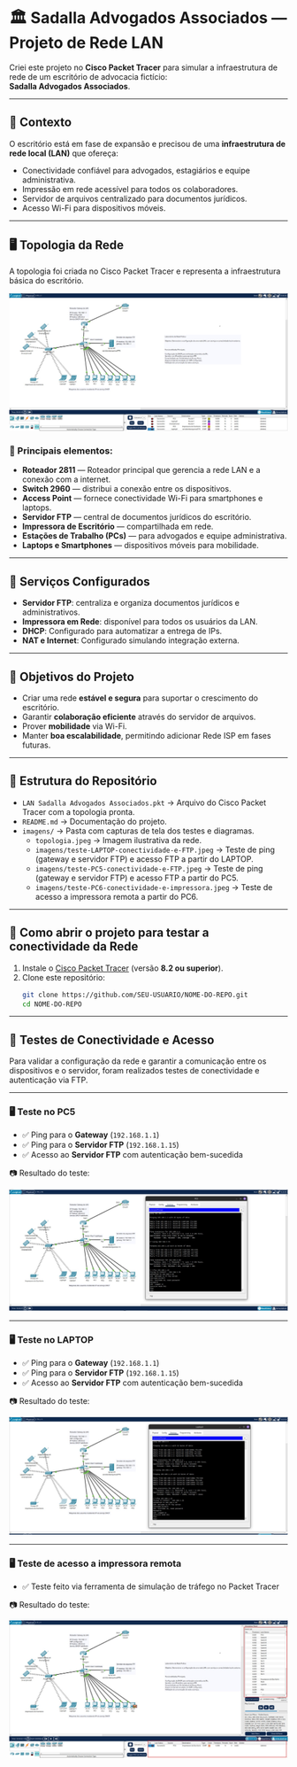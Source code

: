# 🏛️ Sadalla Advogados Associados — Projeto de Rede LAN
Criei este projeto no **Cisco Packet Tracer** para simular a infraestrutura de rede de um escritório de advocacia fictício:  
**Sadalla Advogados Associados**.

---

## 📖 Contexto

O escritório está em fase de expansão e precisou de uma **infraestrutura de rede local (LAN)** que ofereça:

- Conectividade confiável para advogados, estagiários e equipe administrativa.
- Impressão em rede acessível para todos os colaboradores.
- Servidor de arquivos centralizado para documentos jurídicos.
- Acesso Wi-Fi para dispositivos móveis.

---

## 🖥️ Topologia da Rede

A topologia foi criada no Cisco Packet Tracer e representa a infraestrutura básica do escritório.

![Topologia da Rede](imagens/topologia.jpeg)

### 🔹 Principais elementos:

- **Roteador 2811** — Roteador principal que gerencia a rede LAN e a conexão com a internet.
- **Switch 2960** — distribui a conexão entre os dispositivos.
- **Access Point** — fornece conectividade Wi-Fi para smartphones e laptops.
- **Servidor FTP** — central de documentos jurídicos do escritório.
- **Impressora de Escritório** — compartilhada em rede.
- **Estações de Trabalho (PCs)** — para advogados e equipe administrativa.
- **Laptops e Smartphones** — dispositivos móveis para mobilidade.

---

## 🔐 Serviços Configurados

- **Servidor FTP**: centraliza e organiza documentos jurídicos e administrativos.
- **Impressora em Rede**: disponível para todos os usuários da LAN.
- **DHCP**: Configurado para automatizar a entrega de IPs.
- **NAT e Internet**: Configurado simulando integração externa.

---

## 🎯 Objetivos do Projeto

- Criar uma rede **estável e segura** para suportar o crescimento do escritório.
- Garantir **colaboração eficiente** através do servidor de arquivos.
- Prover **mobilidade** via Wi-Fi.
- Manter **boa escalabilidade**, permitindo adicionar Rede ISP em fases futuras.

---

## 📂 Estrutura do Repositório

- `LAN Sadalla Advogados Associados.pkt` → Arquivo do Cisco Packet Tracer com a topologia pronta.
- `README.md` → Documentação do projeto.
- `imagens/` → Pasta com capturas de tela dos testes e diagramas.
  - `topologia.jpeg` → Imagem ilustrativa da rede.
  - `imagens/teste-LAPTOP-conectividade-e-FTP.jpeg` → Teste de ping (gateway e servidor FTP) e acesso FTP a partir do LAPTOP.
  - `imagens/teste-PC5-conectividade-e-FTP.jpeg` → Teste de ping (gateway e servidor FTP) e acesso FTP a partir do PC5.
  - `imagens/teste-PC6-conectividade-e-impressora.jpeg` → Teste de acesso a impressora remota a partir do PC6.

---

## 🚀 Como abrir o projeto para testar a conectividade da Rede

1. Instale o [Cisco Packet Tracer](https://www.netacad.com/courses/packet-tracer) (versão **8.2 ou superior**).
2. Clone este repositório:
   ```bash
   git clone https://github.com/SEU-USUARIO/NOME-DO-REPO.git
   cd NOME-DO-REPO
   ```

---

## 📡 Testes de Conectividade e Acesso

Para validar a configuração da rede e garantir a comunicação entre os dispositivos e o servidor, foram realizados testes de conectividade e autenticação via FTP.

---


### 🖥️ Teste no PC5

- ✅ Ping para o **Gateway** (`192.168.1.1`)
- ✅ Ping para o **Servidor FTP** (`192.168.1.15`)
- ✅ Acesso ao **Servidor FTP** com autenticação bem-sucedida

📷 Resultado do teste:

![Teste PC5 - Conectividade e FTP](imagens/teste-PC5-conectividade-e-FTP.jpeg)

---


### 🖥️ Teste no LAPTOP

- ✅ Ping para o **Gateway** (`192.168.1.1`)
- ✅ Ping para o **Servidor FTP** (`192.168.1.15`)
- ✅ Acesso ao **Servidor FTP** com autenticação bem-sucedida

📷 Resultado do teste:

![Teste LAPTOP - Conectividade e FTP](imagens/teste-LAPTOP-conectividade-e-FTP.jpeg)

---


### 🖥️ Teste de acesso a impressora remota

- ✅ Teste feito via ferramenta de simulação de tráfego no Packet Tracer

📷 Resultado do teste:

![Teste PC6 - Conectividade e FTP](imagens/teste-PC6-conectividade-e-impressora.jpeg)
